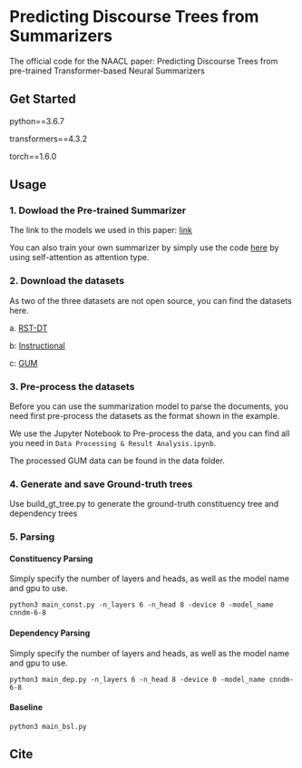 # Predicting Discourse Trees from Summarizers
The official code for the NAACL paper: Predicting Discourse Trees from pre-trained  Transformer-based Neural Summarizers

## Get Started
python==3.6.7

transformers==4.3.2

torch==1.6.0

## Usage
### 1. Dowload the Pre-trained Summarizer 
The link to the models we used in this paper: [link](https://drive.google.com/drive/folders/1FhlEXqu_n-twV6f2vKd-qgIEkqkxHsaI?usp=sharing)

You can also train your own summarizer by simply use the code [here](https://github.com/Wendy-Xiao/ext_summ_disco_tree_attn) by using self-attention as attention type.
### 2. Download the datasets
As two of the three datasets are not open source, you can find the datasets here. 

a. [RST-DT](https://catalog.ldc.upenn.edu/LDC2002T07)

b: [Instructional](https://nlp.lab.uic.edu/resources/)

c: [GUM](https://corpling.uis.georgetown.edu/gum/) 

### 3. Pre-process the datasets
Before you can use the summarization model to parse the documents, you need first pre-process the datasets as the format shown in the example.

We use the Jupyter Notebook to Pre-process the data, and you can find all you need in `Data Processing & Result Analysis.ipynb`.

The processed GUM data can be found in the data folder.
### 4. Generate and save Ground-truth trees
Use build_gt_tree.py to generate the ground-truth constituency tree and dependency trees
### 5. Parsing
#### Constituency Parsing
Simply specify the number of layers and heads, as well as the model name and gpu to use.
```
python3 main_const.py -n_layers 6 -n_head 8 -device 0 -model_name cnndm-6-8
```
#### Dependency Parsing
Simply specify the number of layers and heads, as well as the model name and gpu to use.
```
python3 main_dep.py -n_layers 6 -n_head 8 -device 0 -model_name cnndm-6-8
```
#### Baseline
```
python3 main_bsl.py
```

## Cite


